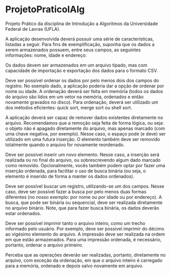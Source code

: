 # ProjetoPraticoIAlg
Projeto Prático da disciplina de Introdução a Algoritmos da Universidade Federal de Lavras (UFLA).

A aplicação desenvolvida deverá possuir uma série de características, listadas a seguir. Para fins de exemplificação, suponha que os dados a serem armazenados possuem, entre seus campos, as seguintes informações: nome, idade e endereço: 

Os dados devem ser armazenados em um arquivo tipado, mas com capacidade de importação e exportação dos dados para o formato CSV. 

Deve ser possível ordenar os dados por pelo menos dois dos campos  do registro. No exemplo dado, a aplicação poderia dar a opção de ordenar por nome ou idade. A ordenação deverá ser feita em memória (todos os dados do arquivo são lidos em um vetor na memória, ordenados e então novamente gravados no disco). Para ordenação, deverá ser utilizado um dos métodos eficientes: quick sort, merge sort ou shell sort. 

A aplicação deverá ser capaz de remover dados existentes diretamente no arquivo. Recomendamos que a remoção seja feita de forma lógica, ou seja: o objeto não é apagado diretamente do arquivo, mas apenas marcado (com uma chave negativa, por exemplo). Nesse caso, o espaço pode (e deve) ser utilizado em uma futura inserção. O elemento também deve ser removido totalmente quando o arquivo for novamente reordenado.

Deve ser possível inserir um novo elemento. Nesse caso, a inserção será realizada ou no final do arquivo, ou sobrescrevendo algum dado marcado como removido. Opcionalmente, vocês também podem optar por fazer uma inserção ordenada, para facilitar o uso de busca binária (ou seja, o elemento é inserido de forma a manter os dados ordenados).

Deve ser possível buscar um registro, utilizando-se um dos campos. Nesse caso, deve ser possível fazer a busca por pelo menos duas formas diferentes  (no nosso exemplo: por nome ou por idade ou por endereço). A busca, que pode ser binária ou sequencial, deve ser realizada diretamente no arquivo binário. Note, que para fazer busca binária, os dados deverão estar ordenados.

Deve ser possível imprimir tanto o arquivo inteiro, como um trecho informado pelo usuário. Por exemplo, deve ser possível imprimir do décimo ao vigésimo elemento do arquivo. A impressão deve ser realizada na ordem em que estão armazenados. Para uma impressão ordenada, é necessário, portanto, ordenar o arquivo primeiro.

Perceba que as operações deverão ser realizadas, portanto, diretamente no arquivo, com exceção da ordenação, em que o arquivo inteiro é carregado para a memória, ordenado e depois salvo novamente em arquivo. 

